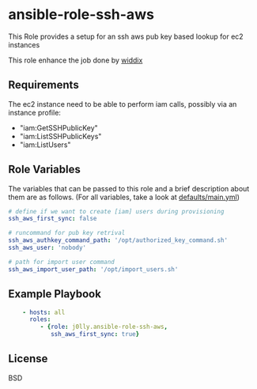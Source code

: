 ansible-role-ssh-aws
=========

This Role provides a setup for an ssh aws pub key based lookup for ec2 instances

This role enhance the job done by [widdix](https://github.com/widdix/aws-ec2-ssh)

Requirements
------------

The ec2 instance need to be able to perform iam calls, possibly via an instance profile:
 - "iam:GetSSHPublicKey"
 - "iam:ListSSHPublicKeys"
 - "iam:ListUsers"


Role Variables
--------------

The variables that can be passed to this role and a brief description about
them are as follows. (For all variables, take a look at [defaults/main.yml](defaults/main.yml))

```yaml
# define if we want to create [iam] users during provisioning
ssh_aws_first_sync: false

# runcommand for pub key retrival
ssh_aws_authkey_command_path: '/opt/authorized_key_command.sh'
ssh_aws_user: 'nobody'

# path for import user command
ssh_aws_import_user_path: '/opt/import_users.sh'
```

Example Playbook
----------------

```yaml
    - hosts: all
      roles:
         - {role: j0lly.ansible-role-ssh-aws,
            ssh_aws_first_sync: true}
```

License
-------

BSD

